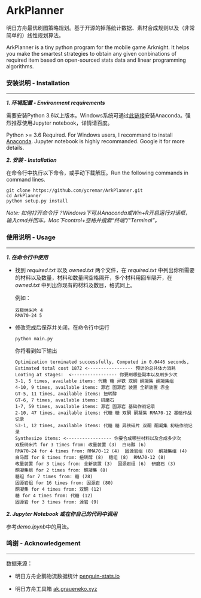 # ArkPlanner

明日方舟最优刷图策略规划。基于开源的掉落统计数据、素材合成规则以及（非常简单的）线性规划算法。

ArkPlanner is a tiny python program for the mobile game Arknight. It helps you make the smartest strategies to obtain any given conbinations of required item based on open-sourced stats data and linear programming algorithms. 

### 安装说明 - Installation
----

***1. 环境配置 - Environment requirements***

需要安装Python 3.6以上版本。Windows系统可通过[此链接](https://www.anaconda.com/distribution/)安装Anaconda。强烈推荐使用Jupyter notebook，详情请百度。

Python >= 3.6 Required. For Windows users, I recommand to install [Anaconda](https://www.anaconda.com/distribution/). Jupyter notebook is highly recommanded. Google it for more details.

***2. 安装 - Installation***

在命令行中执行以下命令，或手动下载解压。Run the following commands in command lines.

```
git clone https://github.com/ycremar/ArkPlanner.git
cd ArkPlanner
python setup.py install
```

*Note: 如何打开命令行？Windows下可从Anaconda或Win+R开启运行对话框，输入cmd并回车。Mac下control+空格并搜索“终端”/“Terminal”。*

### 使用说明 - Usage
---

***1. 在命令行中使用***

* 找到 *required.txt* 以及 *owned.txt* 两个文件，在 *required.txt* 中列出你所需要的材料以及数量，材料和数量间空格隔开，多个材料用回车隔开，在 *owned.txt* 中列出你现有的材料及数目，格式同上。

	例如：
	
	```
	双极纳米片 4
	RMA70-24 5
	```

* 修改完成后保存并关闭，在命令行中运行

	```
	python main.py
	```
	你将看到如下输出
	
	```
	Optimization terminated successfully, Computed in 0.0446 seconds,
	Estimated total cost 1872 <----------------- 预计的总共体力消耗
	Looting at stages:  <----------------- 你要刷哪些副本以及刷多少次
	3-1, 5 times, available items: 代糖 糖 异铁 双酮 酮凝集 酮凝集组
	4-10, 9 times, available items: 源岩 固源岩 装置 全新装置 赤金
	GT-5, 11 times, available items: 扭转醇
	GT-6, 7 times, available items: 研磨石
	1-7, 59 times, available items: 源岩 固源岩 基础作战记录
	2-10, 47 times, available items: 代糖 糖 双酮 酮凝集 RMA70-12 基础作战记录
	S3-1, 12 times, available items: 代糖 糖 异铁碎片 双酮 酮凝集 初级作战记录
	Synthesize items: <----------------- 你要合成哪些材料以及合成多少次
	双极纳米片 for 3 times from: 改量装置 (3)  白马醇 (6) 
	RMA70-24 for 4 times from: RMA70-12 (4)  固源岩组 (8)  酮凝集组 (4) 
	白马醇 for 8 times from: 扭转醇 (8)  糖组 (8)  RMA70-12 (8) 
	改量装置 for 3 times from: 全新装置 (3)  固源岩组 (6)  研磨石 (3) 
	酮凝集组 for 2 times from: 酮凝集 (8) 
	糖组 for 7 times from: 糖 (28) 
	固源岩组 for 16 times from: 固源岩 (80) 
	酮凝集 for 4 times from: 双酮 (12) 
	糖 for 4 times from: 代糖 (12) 
	固源岩 for 3 times from: 源岩 (9) 
	```
	
***2. Jupyter Notebook 或在你自己的代码中调用***

参考*demo.ipynb*中的用法。



### 鸣谢 - Acknowledgement
---
数据来源：

- 明日方舟企鹅物流数据统计 [penguin-stats.io](https://penguin-stats.io/)

- 明日方舟工具箱 [ak.graueneko.xyz](https://ak.graueneko.xyz/)
